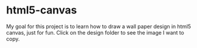 # html5-canvas
My goal for this project is to learn how to draw a wall paper design in html5 canvas, just for fun.
Click on the design folder to see the image I want to copy.
